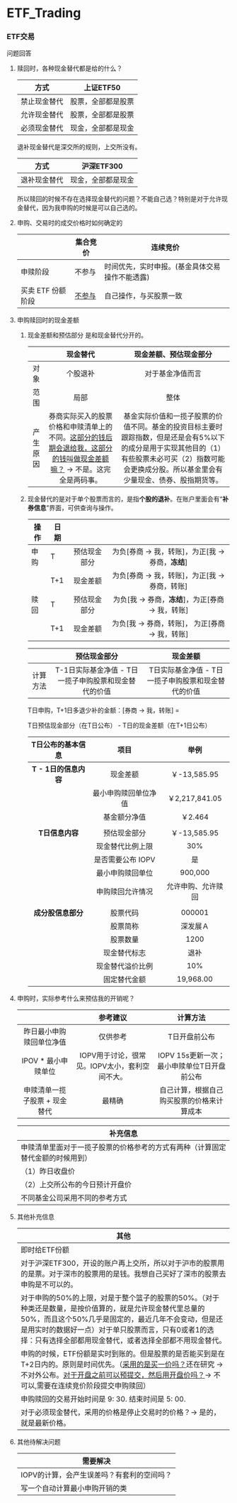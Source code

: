 # ETF_Trading
### ETF交易

问题回答

1. 赎回时，各种现金替代都是给的什么？

   |     方式     |     上证ETF50      |
   | :----------: | :----------------: |
   | 禁止现金替代 | 股票，全部都是股票 |
   | 允许现金替代 | 股票，全部都是股票 |
   | 必须现金替代 | 现金，全部都是现金 |

   退补现金替代是深交所的规则，上交所没有。

   |     方式     |     沪深ETF300     |
   | :----------: | :----------------: |
   | 退补现金替代 | 现金，全部都是现金 |

   所以赎回的时候不存在选择现金替代的问题？不能自己选？特别是对于允许现金替代，因为我申购的时候是可以自己选的。

2. 申购、交易时的成交价格时如何确定的

   |                   | 集合竞价      | 连续竞价                                       |
   | ----------------- | ------------- | ---------------------------------------------- |
   | 申赎阶段          | 不参与        | 时间优先，实时申报。(基金具体交易操作不能透露) |
   | 买卖 ETF 份额阶段 | <u>不参与</u> | 自己操作，与买股票一致                         |

3. 申购赎回时的现金差额

   1. 现金差额和预估部分 是和现金替代分开的。

      |          |                           现金替代                           |                    现金差额、预估现金部分                    |
      | :------: | :----------------------------------------------------------: | :----------------------------------------------------------: |
      |   对象   |                           个股退补                           |                       对于基金净值而言                       |
      |   范围   |                             局部                             |                             整体                             |
      | 产生原因 | 券商实际买入的股票价格和申赎清单上的不同。<u>这部分的钱后期会退给我，这部分的钱叫做现金差额嘛？</u> -> 不是。这完全是两码事。 | 基金实际价值和一揽子股票的价值不同。基金的投资目标主要时跟踪指数，但是还是会有5%以下的成分是用于实现其他目的（1）有些股票未必可买（2）指数可能会更换成分股。所以基金里会有少量现金、债券、股指期货等。 |

   2. 现金替代的是对于单个股票而言的，是指**个股的退补**。在账户里面会有“**补券信息**”界面，可供查询与操作。

      | 操作 | 日期 |              |                                                    |
      | ---- | ---- | :----------: | :------------------------------------------------: |
      | 申购 | T    | 预估现金部分 | 为负[券商 -> 我，转账]，为正[我 -> 券商，**冻结**] |
      |      | T+1  |   现金差额   |   为负[券商 -> 我，转账]，为正[我 -> 券商，转账]   |
      | 赎回 | T    | 预估现金部分 | 为负[我 -> 券商，**冻结**]，为正[券商 -> 我，转账] |
      |      | T+1  |   现金差额   |  为负[我 -> 券商，转账]， 为正[券商 -> 我，转账]   |

      |          |                     预估现金部分                      |                      现金差额                       |
      | :------: | :---------------------------------------------------: | :-------------------------------------------------: |
      | 计算方法 | T-1日实际基金净值 - T日一揽子申购股票和现金替代的价值 | T日实际基金净值 - T日一揽子申购股票和现金替代的价值 |

      T日申购，T+1日多退少补的金额：[券商 -> 我，转账] =

       T日预估现金部分（在T日公布） - T日的现金差额（在T+1日公布）

      |   T日公布的基本信息   |         项目         |        举例        |
      | :-------------------: | :------------------: | :----------------: |
      | **T - 1日的信息内容** |       现金差额       |    ￥-13,585.95    |
      |                       | 最小申购赎回单位净值 |   ￥2,217,841.05   |
      |                       |     基金额分净值     |      ￥2.464       |
      |                       |                      |                    |
      |    **T日信息内容**    |     预估现金部分     |    ￥-13,585.95    |
      |                       |   现金替代比例上限   |        30%         |
      |                       |  是否需要公布 IOPV   |         是         |
      |                       |   最小申购赎回单位   |      900,000       |
      |                       |   申购赎回允许情况   | 允许申购、允许赎回 |
      |                       |                      |                    |
      |  **成分股信息部分**   |       股票代码       |       000001       |
      |                       |       股票简称       |      深发展Ａ      |
      |                       |       股票数量       |        1200        |
      |                       |     现金替代标志     |        退补        |
      |                       |   现金替代溢价比例   |        10%         |
      |                       |     固定替代金额     |     19,968.00      |

      

5. 申购时，实际参考什么来预估我的开销呢？

   |                               |                    参考建议                    |                  计算方法                   |
   | :---------------------------: | :--------------------------------------------: | :-----------------------------------------: |
   |   昨日最小申购赎回单位净值    |                    仅供参考                    |                T日开盘前公布                |
   |      IPOV * 最小申赎单位      | IOPV用于讨论，很常见。IOPV太小，套利空间不大。 | IOPV 15s更新一次；最小申赎单位T日开盘前公布 |
   | 申赎清单一揽子股票 + 现金替代 |                     最精确                     | 自己计算，根据自己购买股票的价格来计算成本  |

   

   | 补充信息                                                     |
   | ------------------------------------------------------------ |
   | 申赎清单里面对于一揽子股票的价格参考的方式有两种（计算固定替代金额的时候用到） |
   | （1）昨日收盘价                                              |
   | （2）上交所公布的今日预计开盘价                              |
   | 不同基金公司采用不同的参考方式                               |

   

6. 其他补充信息

   | 其他                                                         |
   | ------------------------------------------------------------ |
   | 即时给ETF份额                                                |
   | 对于沪深ETF300，开设的账户再上交所，所以对于沪市的股票用的是票。对于深市的股票用的是钱。我想自己买好了深市的股票去申购是不可以的。 |
   | 对于申购的50%的上限，对是于整个篮子的股票的50%。（对于种类还是数量，是按价值算的，就是允许现金替代里总量的50%，而且这个50%几乎是固定的，最近几年不会变动，但是还是用实时的数据好一点）对于单只股票而言，只有0或者1的选择：只有选择全部都用现金替代，或者选择全部都不用现金替代。 |
   | 申购的时候，ETF份额是实时到账的。但是股票的是否能买到是在T+2日内的。原则是时间优先。（<u>采用的是买一价吗？</u>还在研究 -> 不对外公布。<u>对于开盘之前可以预提交，然后用开盘价吗？</u>-> 不可以,需要在连续竞价阶段提交申购赎回） |
   | 申购赎回的交易开始时间是 9: 30. 结束时间是 5: 00.            |
   | 对于必须现金替代，采用的价格是停止交易时的价格？-> 是的，就是最新价格。 |

   

7. 其他待解决问题

   | 需要解决                                   |
   | ------------------------------------------ |
   | IOPV的计算，会产生误差吗？有套利的空间吗？ |
   | 写一个自动计算最小申购开销的类             |

   



